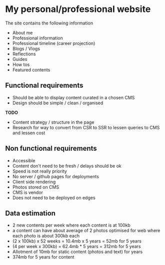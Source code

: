 # My personal/professional website
The site contains the following information
- About me
- Professional information
- Professional timeline (career projection)
- Blogs / Vlogs
- Reflections
- Guides
- How tos
- Featured contents

## Functional requirements
- Should be able to display content curated in a chosen CMS
- Design should be simple / clean / organised

**TODO**
- Content strategy / structure in the page
- Research for way to convert from CSR to SSR to lessen queries to CMS and lessen cost

## Non functional requirements
- Accessible
- Content don't need to be fresh / delays should be ok
- Speed is not really priority
- No server / github pages for deployments
- Client side rendering
- Photos stored on CMS
- CMS is vendor
- Does not need to be deployed on edges

## Data estimation
- 2 new contents per week where each content is at 100kb
- a content can have about average of 2 photos optimised for web where each photo is about 300kb each
- (2 x 100kb) x 52 weeks = 10.4mb x 5 years = 52mb for 5 years
- (4 per week x 300kb) = 62.4mb * 5 years = 312mb for 5 years
- Allotment of 10mb for static content (photos and text) for years
- 374mb for 5 years for content
